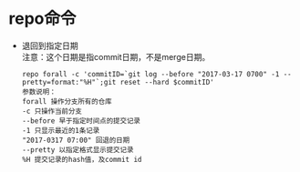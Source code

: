 # repo命令

* 退回到指定日期  
  注意：这个日期是指commit日期，不是merge日期。

  ```
  repo forall -c 'commitID=`git log --before "2017-03-17 0700" -1 --pretty=format:"%H"`;git reset --hard $commitID'
  参数说明：
  forall 操作分支所有的仓库
  -c 只操作当前分支
  --before 早于指定时间点的提交记录
  -1 只显示最近的1条记录
  "2017-0317 07:00" 回退的日期
  --pretty 以指定格式显示提交记录
  %H 提交记录的hash值，及commit id
  ```

  


